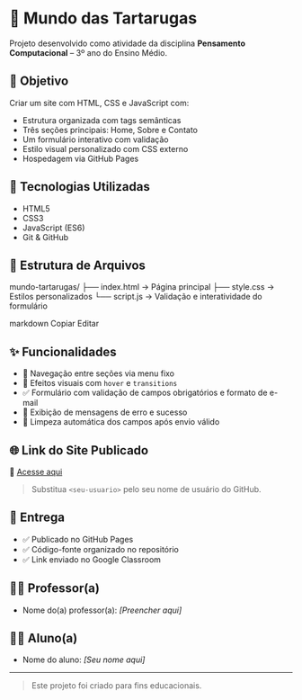 # 🐢 Mundo das Tartarugas

Projeto desenvolvido como atividade da disciplina **Pensamento Computacional** – 3º ano do Ensino Médio.

## 🎯 Objetivo

Criar um site com HTML, CSS e JavaScript com:
- Estrutura organizada com tags semânticas
- Três seções principais: Home, Sobre e Contato
- Um formulário interativo com validação
- Estilo visual personalizado com CSS externo
- Hospedagem via GitHub Pages

## 🧱 Tecnologias Utilizadas

- HTML5
- CSS3
- JavaScript (ES6)
- Git & GitHub

## 📁 Estrutura de Arquivos

mundo-tartarugas/
├── index.html → Página principal
├── style.css → Estilos personalizados
└── script.js → Validação e interatividade do formulário

markdown
Copiar
Editar

## ✨ Funcionalidades

- 🔗 Navegação entre seções via menu fixo
- 🎨 Efeitos visuais com `hover` e `transitions`
- ✅ Formulário com validação de campos obrigatórios e formato de e-mail
- 📩 Exibição de mensagens de erro e sucesso
- 🧹 Limpeza automática dos campos após envio válido

## 🌐 Link do Site Publicado

🔗 [Acesse aqui](https://<seu-usuario>.github.io/mundo-tartarugas)  
> Substitua `<seu-usuario>` pelo seu nome de usuário do GitHub.

## 📅 Entrega

- ✅ Publicado no GitHub Pages
- ✅ Código-fonte organizado no repositório
- ✅ Link enviado no Google Classroom

## 👨‍🏫 Professor(a)

- Nome do(a) professor(a): _[Preencher aqui]_

## 🧑‍🎓 Aluno(a)

- Nome do aluno: _[Seu nome aqui]_

---

> Este projeto foi criado para fins educacionais.
